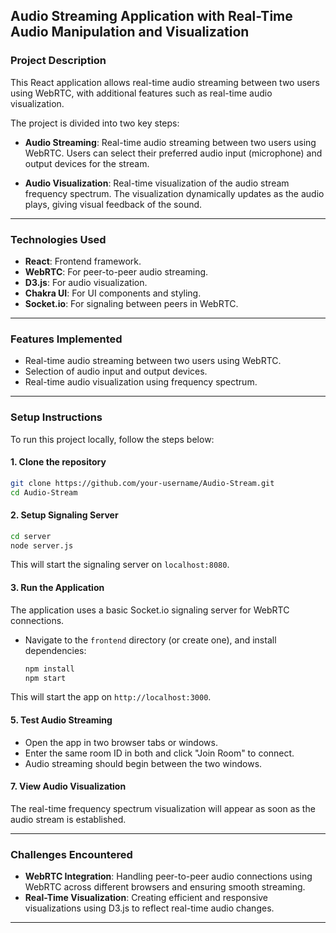 ## Audio Streaming Application with Real-Time Audio Manipulation and Visualization

### **Project Description**

This React application allows real-time audio streaming between two users using WebRTC, with additional features such as real-time audio visualization.

The project is divided into two key steps:


- **Audio Streaming**: Real-time audio streaming between two users using WebRTC. Users can select their preferred audio input (microphone) and output devices for the stream.

- **Audio Visualization**: Real-time visualization of the audio stream frequency spectrum. The visualization dynamically updates as the audio plays, giving visual feedback of the sound.

---

### **Technologies Used**
- **React**: Frontend framework.
- **WebRTC**: For peer-to-peer audio streaming.
- **D3.js**: For audio visualization.
- **Chakra UI**: For UI components and styling.
- **Socket.io**: For signaling between peers in WebRTC.

---

### **Features Implemented**
- Real-time audio streaming between two users using WebRTC.
- Selection of audio input and output devices.
- Real-time audio visualization using frequency spectrum.

---

### **Setup Instructions**

To run this project locally, follow the steps below:

#### 1. **Clone the repository**
```bash
git clone https://github.com/your-username/Audio-Stream.git
cd Audio-Stream
```

#### 2. **Setup Signaling Server**
```bash
cd server
node server.js
```
This will start the signaling server on `localhost:8080`.
#### 3. **Run the Application**

The application uses a basic Socket.io signaling server for WebRTC connections. 

- Navigate to the `frontend` directory (or create one), and install dependencies:
  ```bash
  npm install
  npm start
  ```
This will start the app on `http://localhost:3000`.

#### 5. **Test Audio Streaming**
- Open the app in two browser tabs or windows.
- Enter the same room ID in both and click "Join Room" to connect. 
- Audio streaming should begin between the two windows.

#### 7. **View Audio Visualization**
The real-time frequency spectrum visualization will appear as soon as the audio stream is established.

---

### **Challenges Encountered**
- **WebRTC Integration**: Handling peer-to-peer audio connections using WebRTC across different browsers and ensuring smooth streaming.
- **Real-Time Visualization**: Creating efficient and responsive visualizations using D3.js to reflect real-time audio changes.

---
